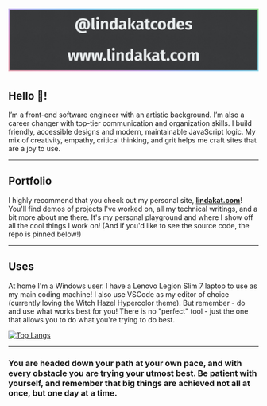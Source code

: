 # ![Header image with a black background and pastel gradient top and bottom border and text, reading: Career changer building for the web & bringing teams together](https://github.com/lindakatcodes/lindakatcodes/blob/main/GHReadmeCover.jpg)

## Hello 👋!

I’m a front-end software engineer with an artistic background. I’m also a career changer with top-tier communication and organization skills. I build friendly, accessible designs and modern, maintainable JavaScript logic. My mix of creativity, empathy, critical thinking, and grit helps me craft sites that are a joy to use.

----

## Portfolio

I highly recommend that you check out my personal site, **[lindakat.com](https://www.lindakat.com)**!
<br>
You'll find demos of projects I've worked on, all my technical writings, and a bit more about me there. It's my personal playground and where I show off all the cool things I work on! (And if you'd like to see the source code, the repo is pinned below!)

----

## Uses

At home I'm a Windows user. I have a Lenovo Legion Slim 7 laptop to use as my main coding machine! I also use VSCode as my editor of choice (currently loving the Witch Hazel Hypercolor theme). But remember - do and use what works best for you! There is no "perfect" tool - just the one that allows you to do what you're trying to do best. 

[![Top Langs](https://github-readme-stats.vercel.app/api/top-langs/?username=lindakatcodes&hide=PHP&count_private=true&show_icons=true&theme=nightowl&layout=compact&card_width=255)](https://github.com/anuraghazra/github-readme-stats)

----
### You are headed down your path at your own pace, and with every obstacle you are trying your utmost best. Be patient with yourself, and remember that big things are achieved not all at once, but one day at a time.
